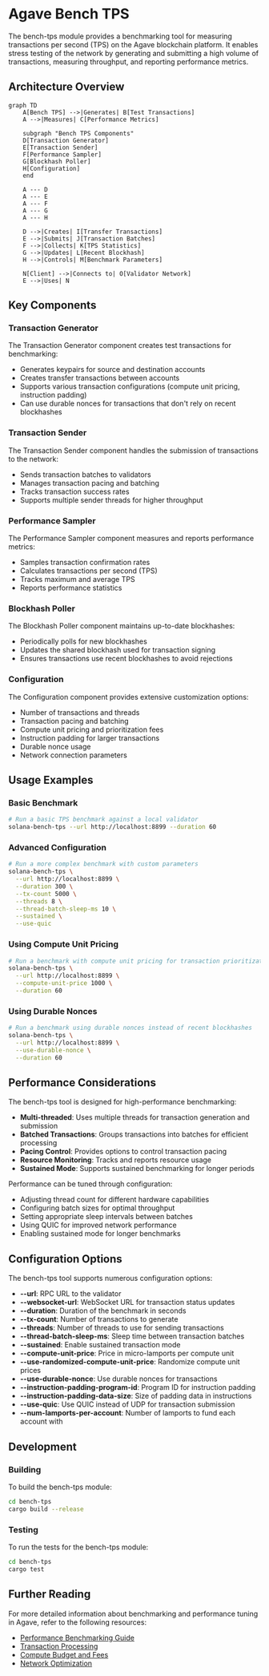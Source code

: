 # Agave Bench TPS

The bench-tps module provides a benchmarking tool for measuring transactions per second (TPS) on the Agave blockchain platform. It enables stress testing of the network by generating and submitting a high volume of transactions, measuring throughput, and reporting performance metrics.

## Architecture Overview

```mermaid
graph TD
    A[Bench TPS] -->|Generates| B[Test Transactions]
    A -->|Measures| C[Performance Metrics]
    
    subgraph "Bench TPS Components"
    D[Transaction Generator]
    E[Transaction Sender]
    F[Performance Sampler]
    G[Blockhash Poller]
    H[Configuration]
    end
    
    A --- D
    A --- E
    A --- F
    A --- G
    A --- H
    
    D -->|Creates| I[Transfer Transactions]
    E -->|Submits| J[Transaction Batches]
    F -->|Collects| K[TPS Statistics]
    G -->|Updates| L[Recent Blockhash]
    H -->|Controls| M[Benchmark Parameters]
    
    N[Client] -->|Connects to| O[Validator Network]
    E -->|Uses| N
```

## Key Components

### Transaction Generator
The Transaction Generator component creates test transactions for benchmarking:
- Generates keypairs for source and destination accounts
- Creates transfer transactions between accounts
- Supports various transaction configurations (compute unit pricing, instruction padding)
- Can use durable nonces for transactions that don't rely on recent blockhashes

### Transaction Sender
The Transaction Sender component handles the submission of transactions to the network:
- Sends transaction batches to validators
- Manages transaction pacing and batching
- Tracks transaction success rates
- Supports multiple sender threads for higher throughput

### Performance Sampler
The Performance Sampler component measures and reports performance metrics:
- Samples transaction confirmation rates
- Calculates transactions per second (TPS)
- Tracks maximum and average TPS
- Reports performance statistics

### Blockhash Poller
The Blockhash Poller component maintains up-to-date blockhashes:
- Periodically polls for new blockhashes
- Updates the shared blockhash used for transaction signing
- Ensures transactions use recent blockhashes to avoid rejections

### Configuration
The Configuration component provides extensive customization options:
- Number of transactions and threads
- Transaction pacing and batching
- Compute unit pricing and prioritization fees
- Instruction padding for larger transactions
- Durable nonce usage
- Network connection parameters

## Usage Examples

### Basic Benchmark

```bash
# Run a basic TPS benchmark against a local validator
solana-bench-tps --url http://localhost:8899 --duration 60
```

### Advanced Configuration

```bash
# Run a more complex benchmark with custom parameters
solana-bench-tps \
  --url http://localhost:8899 \
  --duration 300 \
  --tx-count 5000 \
  --threads 8 \
  --thread-batch-sleep-ms 10 \
  --sustained \
  --use-quic
```

### Using Compute Unit Pricing

```bash
# Run a benchmark with compute unit pricing for transaction prioritization
solana-bench-tps \
  --url http://localhost:8899 \
  --compute-unit-price 1000 \
  --duration 60
```

### Using Durable Nonces

```bash
# Run a benchmark using durable nonces instead of recent blockhashes
solana-bench-tps \
  --url http://localhost:8899 \
  --use-durable-nonce \
  --duration 60
```

## Performance Considerations

The bench-tps tool is designed for high-performance benchmarking:

- **Multi-threaded**: Uses multiple threads for transaction generation and submission
- **Batched Transactions**: Groups transactions into batches for efficient processing
- **Pacing Control**: Provides options to control transaction pacing
- **Resource Monitoring**: Tracks and reports resource usage
- **Sustained Mode**: Supports sustained benchmarking for longer periods

Performance can be tuned through configuration:

- Adjusting thread count for different hardware capabilities
- Configuring batch sizes for optimal throughput
- Setting appropriate sleep intervals between batches
- Using QUIC for improved network performance
- Enabling sustained mode for longer benchmarks

## Configuration Options

The bench-tps tool supports numerous configuration options:

- **--url**: RPC URL to the validator
- **--websocket-url**: WebSocket URL for transaction status updates
- **--duration**: Duration of the benchmark in seconds
- **--tx-count**: Number of transactions to generate
- **--threads**: Number of threads to use for sending transactions
- **--thread-batch-sleep-ms**: Sleep time between transaction batches
- **--sustained**: Enable sustained transaction mode
- **--compute-unit-price**: Price in micro-lamports per compute unit
- **--use-randomized-compute-unit-price**: Randomize compute unit prices
- **--use-durable-nonce**: Use durable nonces for transactions
- **--instruction-padding-program-id**: Program ID for instruction padding
- **--instruction-padding-data-size**: Size of padding data in instructions
- **--use-quic**: Use QUIC instead of UDP for transaction submission
- **--num-lamports-per-account**: Number of lamports to fund each account with

## Development

### Building

To build the bench-tps module:

```bash
cd bench-tps
cargo build --release
```

### Testing

To run the tests for the bench-tps module:

```bash
cd bench-tps
cargo test
```

## Further Reading

For more detailed information about benchmarking and performance tuning in Agave, refer to the following resources:

- [Performance Benchmarking Guide](https://docs.anza.xyz/validator/performance-benchmarking)
- [Transaction Processing](https://docs.anza.xyz/validator/transaction-processing)
- [Compute Budget and Fees](https://docs.anza.xyz/developing/programming-model/runtime)
- [Network Optimization](https://docs.anza.xyz/validator/networking)